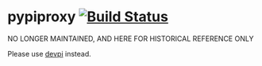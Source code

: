 pypiproxy [![Build Status](https://secure.travis-ci.org/yadt/pypiproxy.png)](http://travis-ci.org/yadt/pypiproxy)
=========

NO LONGER MAINTAINED, AND HERE FOR HISTORICAL REFERENCE ONLY

Please use [devpi](http://doc.devpi.net/latest/) instead.
